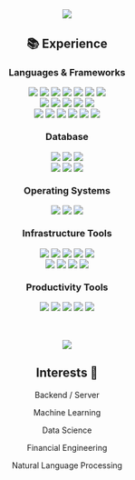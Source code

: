 <!--![header](https://capsule-render.vercel.app/api?type=transparent&color=84C5DC&height=70&section=header&text=def%20__init__(self):&fontSize=40&fontColor=84C5DC)-->

<div align="center">
    <img src="https://capsule-render.vercel.app/api?type=rect&color=9be1f4&height=130&section=header&text=Hello,%20world!&fontSize=48&fontColor=ffffff">
</div>

<h2 align="center" style="margin-top: 30px"> 📚 Experience </h2>

<h3 align="center" style="margin-top: 20px"> Languages & Frameworks </h3>

<div align="center">
    <img src="https://img.shields.io/badge/Python-3670A0?style=for-the-badge&logo=Python&logoColor=white">
    <img src="https://img.shields.io/badge/javascript-%23323330.svg?style=for-the-badge&logo=javascript&logoColor=%23F7DF1E">
    <img src="https://img.shields.io/badge/c-%2300599C.svg?style=for-the-badge&logo=c&logoColor=white">
    <img src="https://img.shields.io/badge/C++-00599C?style=for-the-badge&logo=C%2B%2B&logoColor=white">
    <img src="https://img.shields.io/badge/java-%23ED8B00.svg?style=for-the-badge&logo=openjdk&logoColor=white"> 
    <img src="https://img.shields.io/badge/Go-00ADD8?style=for-the-badge&logo=Go&logoColor=white">
    <img src="https://img.shields.io/badge/Dart-0175C2?style=for-the-badge&logo=Dart&logoColor=white">
</div>

<!--    <img src="https://img.shields.io/badge/html5-E34F26?style=for-the-badge&logo=html5&logoColor=white">-->
<!--    <img src="https://img.shields.io/badge/css-%231572B6.svg?style=for-the-badge&logo=css3&logoColor=white">-->
<!--    <img src="https://img.shields.io/badge/markdown-%23000000.svg?style=for-the-badge&logo=markdown&logoColor=white">-->
<!--    <img src="https://img.shields.io/badge/r-%23276DC3.svg?style=for-the-badge&logo=r&logoColor=white">-->

<div  align= "center">
</div>

<div  align= "center"> 
    <img src="https://img.shields.io/badge/Django-092E20?style=for-the-badge&logo=Django&logoColor=white">
    <img src="https://img.shields.io/badge/springboot-%2373bd40?style=for-the-badge&logo=springboot&logoColor=white">
<!--<img src="https://img.shields.io/badge/gradle-02303A?style=for-the-badge&logo=gradle&logoColor=white">-->
    <img src="https://img.shields.io/badge/fastapi-109989?style=for-the-badge&logo=FASTAPI&logoColor=white">
    <img src="https://img.shields.io/badge/Node.js-99c95d?style=for-the-badge&logo=Node.js&logoColor=white">
    <img src="https://img.shields.io/badge/Flutter-02569B?style=for-the-badge&logo=Flutter&logoColor=white">
<!--<img src="https://img.shields.io/badge/express.js-%23404d59.svg?style=for-the-badge&logo=express&logoColor=%2361DAFB">-->
</div>

<div  align= "center"> 
    <!--<img src="https://img.shields.io/badge/Anaconda-%01963a.svg?style=for-the-badge&logo=anaconda&logoColor=white">-->
    <img src="https://img.shields.io/badge/React-20232A?style=for-the-badge&logo=react&logoColor=61DAFB">
    <img src="https://img.shields.io/badge/Vite-c798e3?style=for-the-badge&logo=vite&logoColor=FFD62E">
    <img src="https://img.shields.io/badge/NPM-e05e5e.svg?style=for-the-badge&logo=npm&logoColor=white">
    <img src="https://img.shields.io/badge/Poetry-505bc7.svg?style=for-the-badge&logo=poetry&logoColor=white">
    <img src="https://img.shields.io/badge/jupyter-%23FA0F00.svg?style=for-the-badge&logo=jupyter&logoColor=white">
    <img src="https://img.shields.io/badge/VIM-61cf8b.svg?style=for-the-badge&logo=vim&logoColor=white">
</div>

<h3 align="center" style="margin-top: 20px"> Database </h3>

<div  align= "center">
    <img src="https://img.shields.io/badge/sqlite-%2307405e.svg?style=for-the-badge&logo=sqlite&logoColor=white">
    <img src="https://img.shields.io/badge/mysql-4479A1?style=for-the-badge&logo=mysql&logoColor=white">
    <img src="https://img.shields.io/badge/firebase-%23039BE5.svg?style=for-the-badge&logo=firebase">
</div>

<div  align= "center">
    <img src="https://img.shields.io/badge/redis-%23DD0031.svg?style=for-the-badge&logo=redis&logoColor=white">
    <img src="https://img.shields.io/badge/MongoDB-79d676?style=for-the-badge&logo=mongodb&logoColor=white">
    <img src="https://img.shields.io/badge/PostgreSQL-316192?style=for-the-badge&logo=postgresql&logoColor=white">
</div>

<h3 align="center" style="margin-top: 20px"> Operating Systems </h3>

<div  align= "center"> 
    <img src="https://img.shields.io/badge/linux-d1b056?style=for-the-badge&logo=linux&logoColor=white">
    <img src="https://img.shields.io/badge/Ubuntu-E95420?style=for-the-badge&logo=ubuntu&logoColor=white">
    <img src="https://img.shields.io/badge/Linux%20Mint-87CF3E?style=for-the-badge&logo=Linux%20Mint&logoColor=white">
</div>

<!--<h3 align="center" style="margin-top: 20px"> Development Environments </h3>-->
<div  align= "center">
    <!--<img src="https://img.shields.io/badge/Visual%20Studio%20Code-0078d7.svg?style=for-the-badge&logo=visual-studio-code&logoColor=white">-->
    <!--<img src="https://img.shields.io/badge/Visual%20Studio-5C2D91.svg?style=for-the-badge&logo=visual-studio&logoColor=white">-->
    <!--<img src="https://img.shields.io/badge/Colab-F9AB00?style=for-the-badge&logo=googlecolab&color=525252">-->
    <!--<img src="https://img.shields.io/badge/PyCharm-000000.svg?&style=for-the-badge&color=green&logo=PyCharm&logoColor=white">-->
    <!--<img src="https://img.shields.io/badge/android%20studio-346ac1?style=for-the-badge&logo=android%20studio&logoColor=white">-->
    <!--<img src="https://img.shields.io/badge/IntelliJIDEA-EA415B.svg?style=for-the-badge&logo=intellij-idea&logoColor=white">-->
</div>

<h3 align="center" style="margin-top: 20px"> Infrastructure Tools </h3>

<div  align= "center">
    <img src="https://img.shields.io/badge/docker-%230db7ed.svg?style=for-the-badge&logo=docker&logoColor=white">
    <img src="https://img.shields.io/badge/kubernetes-%23326ce5.svg?style=for-the-badge&logo=kubernetes&logoColor=white">
    <img src="https://img.shields.io/badge/Google_Cloud-deab2c?style=for-the-badge&logo=google-cloud&logoColor=white">
    <img src="https://img.shields.io/badge/AWS-%23FF9900.svg?style=for-the-badge&logo=amazon-aws&logoColor=white">
    <img src="https://img.shields.io/badge/jenkins-%232C5263.svg?style=for-the-badge&logo=jenkins&logoColor=white">
</div>

<div  align= "center">
    <img src="https://img.shields.io/badge/Terraform-a274d6?style=for-the-badge&logo=terraform&logoColor=white">
    <img src="https://img.shields.io/badge/nginx-%01963a?style=for-the-badge&logo=nginx&logoColor=white">
    <img src="https://img.shields.io/badge/GitHub_Actions-2088FF?style=for-the-badge&logo=github-actions&logoColor=white">
    <img src="https://img.shields.io/badge/pythonanywhere-%232F9FD7.svg?style=for-the-badge&logo=pythonanywhere&logoColor=white">
</div>

<div  align= "center">
<!--<img src="https://img.shields.io/badge/Shell_Script-121011?style=for-the-badge&logo=gnu-bash&logoColor=white">-->
<!--<img src="https://img.shields.io/badge/GNU%20Bash-7cde50?style=for-the-badge&logo=GNU%20Bash&logoColor=white">-->
</div>

<div  align= "center">
</div>

<div  align= "center">
<div>

<h3 align="center" style="margin-top: 20px"> Productivity Tools </h3>

<div  align= "center">
    <img src="https://img.shields.io/badge/Postman-e3976b?style=for-the-badge&logo=Postman&logoColor=white">
    <img src="https://img.shields.io/badge/Swagger-76d426?style=for-the-badge&logo=Swagger&logoColor=white">
    <img src="https://img.shields.io/badge/Notion-%23000000.svg?style=for-the-badge&logo=notion&logoColor=white">
    <img src="https://img.shields.io/badge/Slack-4A154B?style=for-the-badge&logo=slack&logoColor=white">
<!--<img src="https://img.shields.io/badge/Canva-%2300C4CC.svg?style=for-the-badge&logo=Canva&logoColor=white">-->
    <img src="https://img.shields.io/badge/figma-%23F24E1E.svg?style=for-the-badge&logo=figma&logoColor=white">
</div>

<!--<div  align= "center">-->
<!--    <img src="https://img.shields.io/badge/azure-%230072C6.svg?style=for-the-badge&logo=microsoftazure&logoColor=white">-->
<!--    <img src="https://img.shields.io/badge/bootstrap-7952B3?style=for-the-badge&logo=bootstrap&logoColor=white">-->
<!--    <img src="https://img.shields.io/badge/postgres-%23316192.svg?style=for-the-badge&logo=postgresql&logoColor=white">-->
<!--    <img src="https://img.shields.io/badge/flask-%23000.svg?style=for-the-badge&logo=flask&logoColor=white">-->
<!--    <img src="https://img.shields.io/badge/react_native-%2320232a.svg?style=for-the-badge&logo=react&logoColor=%2361DAFB">-->
<!--    <img src="https://img.shields.io/badge/redux-%23593d88.svg?style=for-the-badge&logo=redux&logoColor=white">-->
<!--    <img src="https://img.shields.io/badge/spring-%2389CF5B.svg?style=for-the-badge&logo=spring&logoColor=white">-->
<!--    <img src="https://img.shields.io/badge/vuejs-%2335495e.svg?style=for-the-badge&logo=vuedotjs&logoColor=%234FC08D">-->
<!--    <img src="https://img.shields.io/badge/RStudio-4285F4?style=for-the-badge&logo=rstudio&logoColor=white">-->
<!--    <img src="https://img.shields.io/badge/kotlin-%237F52FF.svg?style=for-the-badge&logo=kotlin&logoColor=white">-->
<!--    <img src="https://img.shields.io/badge/VirtualBox-21416b?style=for-the-badge&logo=VirtualBox&logoColor=white">-->
<!--    <img src="https://img.shields.io/badge/rust-%23000000.svg?style=for-the-badge&logo=rust&logoColor=white">-->
<!--    <img src="https://img.shields.io/badge/swift-F54A2A?style=for-the-badge&logo=swift&logoColor=white">-->
<!--    <img src="https://img.shields.io/badge/typescript-%23007ACC.svg?style=for-the-badge&logo=typescript&logoColor=white">-->
<!--    <img src="https://img.shields.io/badge/Eclipse-FE7A16.svg?style=for-the-badge&logo=Eclipse&logoColor=white">-->
<!--    <img src="https://img.shields.io/badge/Vite-B73BFE?style=for-the-badge&logo=vite&logoColor=FFD62E">-->
<!--    <img src="https://a11ybadges.com/badge?logo=openssl" width="105" height="28"> -->


<br>
<br>

<p align="center">
  <img src="https://github-readme-stats.vercel.app/api/top-langs/?username=kmin1231&layout=compact&theme=catppuccin_latte&langs_count=6" />
</p>


<div align="center">
    <h2>Interests 👀</h2>
    <p>Backend / Server<p>
    <p>Machine Learning</p>
    <p>Data Science</p>
    <p>Financial Engineering</p>
    <p>Natural Language Processing</p>
</div>


<!--<div align= "center">-->
<!--    <img src="https://img.shields.io/badge/-tistory-blue?style=for-the-badge&color=61cae5&logo=FF5722&link=https://kmin1231.tistory.com" />-->
<!--    <img src="https://img.shields.io/badge/LinkedIn-0077B5?style=for-the-badge&logo=linkedin&logoColor=white&link=https://linkedin.com/in/kmin1231">-->
<!--</div>-->
